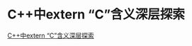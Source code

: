 # C++中extern “C”含义深层探索
[C++中extern “C”含义深层探索](https://aiwithcloud.com/2021/05/05/c%e4%b8%adextern-c%e5%90%ab%e4%b9%89%e6%b7%b1%e5%b1%82%e6%8e%a2%e7%b4%a2/)
